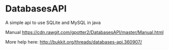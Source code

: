 # DatabasesAPI
A simple api to use SQLite and MySQL in java

Manual
https://cdn.rawgit.com/gpotter2/DatabasesAPI/master/Manual.html

More help here:
http://bukkit.org/threads/databases-api.360907/
